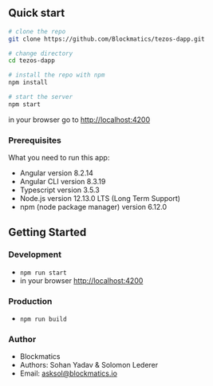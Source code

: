 ## Quick start

```bash
# clone the repo
git clone https://github.com/Blockmatics/tezos-dapp.git

# change directory
cd tezos-dapp

# install the repo with npm
npm install

# start the server
npm start

```
in your browser go to [http://localhost:4200](http://localhost:4200) 

### Prerequisites
What you need to run this app:
* Angular version 8.2.14
* Angular CLI version 8.3.19
* Typescript version 3.5.3
* Node.js version 12.13.0 LTS (Long Term Support)
* npm (node package manager) version 6.12.0

## Getting Started

### Development
* `npm run start`
* in your browser [http://localhost:4200](http://localhost:4200) 

### Production 
* `npm run build`


### Author
* Blockmatics
* Authors: Sohan Yadav & Solomon Lederer
* Email: asksol@blockmatics.io
